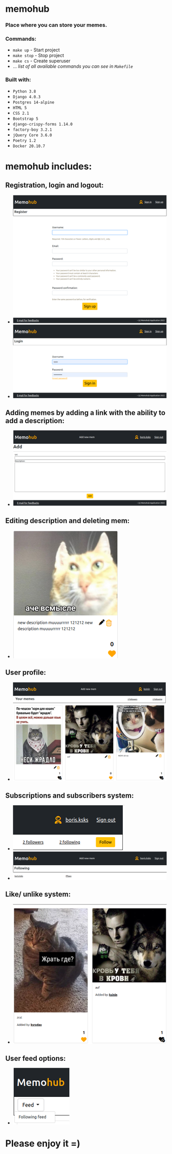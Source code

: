 # memohub

### Place where you can store your memes.


### Commands:
- `make up` - Start project
- `make stop` - Stop project
- `make cs` - Create superuser
- ... *list of all available commands you can see in `Makefile`*

### Built with:
- `Python 3.8`
- `Django 4.0.3`
- `Postgres 14-alpine `
- `HTML 5`
- `CSS 2.1`
- `Bootstrap 5`
- `django-crispy-forms 1.14.0`
- `factory-boy 3.2.1`
- `jQuery Core 3.6.0 `
- `Poetry 1.2 `
- `Docker 20.10.7 `

# memohub includes:

## Registration, login and logout:
* ![img.png](https://github.com/ksinin/memohub/raw/main/src/images/img.png)
* ![img_1.png](src/images/img_1.png)
## Adding memes by adding a link with the ability to add a description:
* ![img_7.png](src/images/img_7.png)
## Editing description and deleting mem:
* ![img_1.png](src/images/img_1111.png)
## User profile:
* ![img_3.png](src/images/img_3.png)
## Subscriptions and subscribers system:
* ![img_4.png](src/images/img_4.png)
* ![img_5.png](src/images/img_5.png)
## Like/ unlike system:
* ![img_6.png](src/images/img_6.png)
## User feed options:
* ![img.png](src/images/img_11.png)
<p style="text-align: center"><h1>Please enjoy it =)</h1></p>

